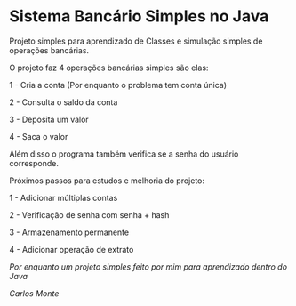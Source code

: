 # Sistema Bancário Simples no Java #

Projeto simples para aprendizado de Classes e simulação simples de operações bancárias.

O projeto faz 4 operações bancárias simples são elas:

1 - Cria a conta (Por enquanto o problema tem conta única)

2 - Consulta o saldo da conta

3 - Deposita um valor

4 - Saca o valor

Além disso o programa também verifica se a senha do usuário corresponde.

Próximos passos para estudos e melhoria do projeto:


1 - Adicionar múltiplas contas

2 - Verificação de senha com senha + hash

3 - Armazenamento permanente

4 - Adicionar operação de extrato

*Por enquanto um projeto simples feito por mim para aprendizado dentro do Java*

_Carlos Monte_ 
